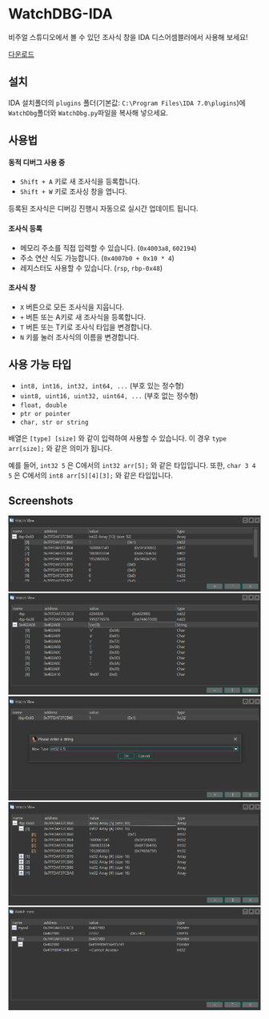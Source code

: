 # WatchDBG-IDA
비주얼 스튜디오에서 볼 수 있던 조사식 창을 IDA 디스어셈블러에서 사용해 보세요!

[다운로드](https://github.com/Tekiter/WatchDBG-IDA/releases)

## 설치
IDA 설치폴더의 `plugins` 폴더(기본값: `C:\Program Files\IDA 7.0\plugins`)에 `WatchDbg`폴더와 `WatchDbg.py`파일을 복사해 넣으세요.

## 사용법

#### 동적 디버그 사용 중

- `Shift + A` 키로 새 조사식을 등록합니다.
- `Shift + W` 키로 조사싱 창을 엽니다.

등록된 조사식은 디버깅 진행시 자동으로 실시간 업데이트 됩니다.

#### 조사식 등록
- 메모리 주소를 직접 입력할 수 있습니다. (`0x4003a8`, `602194`)
- 주소 연산 식도 가능합니다. (`0x4007b0 + 0x10 * 4`)
- 레지스터도 사용할 수 있습니다. (`rsp`, `rbp-0x48`)

#### 조사식 창
- `X` 버튼으로 모든 조사식을 지웁니다.
- `+` 버튼 또는 A키로 새 조사식을 등록합니다.
- `T` 버튼 또는 T키로 조사식 타입을 변경합니다.
- `N` 키를 눌러 조사식의 이름을 변경합니다.

## 사용 가능 타입
- `int8, int16, int32, int64, ...` (부호 있는 정수형)
- `uint8, uint16, uint32, uint64, ...` (부호 없는 정수형)
- `float, double`
- `ptr or pointer`
- `char, str or string`


배열은 `[type] [size]` 와 같이 입력하여 사용할 수 있습니다. 이 경우 `type arr[size];` 와 같은 의미가 됩니다.

예를 들어, `int32 5` 은 C에서의 `int32 arr[5];` 와 같은 타입입니다.
또한, `char 3 4 5` 은 C에서의 `int8 arr[5][4][3];` 와 같은 타입입니다.


## Screenshots
![Overview](https://github.com/Tekiter/WatchDBG-IDA/blob/master/media/screenshots/overview.PNG "Overview Screenshot")
![Overview](https://github.com/Tekiter/WatchDBG-IDA/blob/master/media/screenshots/overview2.PNG "Overview Screenshot")
![Overview](https://github.com/Tekiter/WatchDBG-IDA/blob/master/media/screenshots/arr1.PNG "Overview Screenshot")
![Overview](https://github.com/Tekiter/WatchDBG-IDA/blob/master/media/screenshots/arr2.PNG "Overview Screenshot")
![Overview](https://github.com/Tekiter/WatchDBG-IDA/blob/master/media/screenshots/ptr.PNG "Overview Screenshot")
